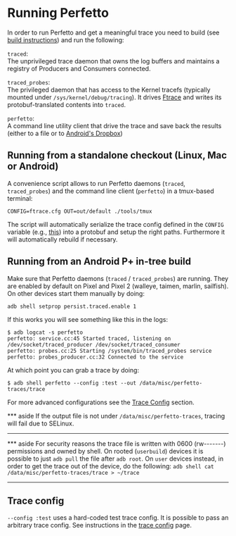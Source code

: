 # Running Perfetto

In order to run Perfetto and get a meaningful trace you need to build
(see [build instructions](build-instructions.md)) and run the following:

`traced`:  
The unprivileged trace daemon that owns the log buffers and maintains
a registry of Producers and Consumers connected.

`traced_probes`:  
The privileged daemon that has access to the Kernel tracefs
(typically mounted under `/sys/kernel/debug/tracing`). It drives
[Ftrace](https://source.android.com/devices/tech/debug/ftrace) and writes its
protobuf-translated contents into `traced`.

`perfetto`:  
A command line utility client that drive the trace and save back
the results (either to a file or to [Android's Dropbox][dropbox])

Running from a standalone checkout (Linux, Mac or Android)
-------------------------------------------------------------
A convenience script allows to run Perfetto daemons (`traced`, `traced_probes`)
and the command line client (`perfetto`) in a tmux-based terminal:
```
CONFIG=ftrace.cfg OUT=out/default ./tools/tmux
```

The script will automatically serialize the trace config defined in the
`CONFIG` variable (e.g., [this](https://android.googlesource.com/platform/external/perfetto/+/master/test/configs/ftrace.cfg)) into a protobuf and setup the right paths.
Furthermore it will automatically rebuild if necessary.

Running from an Android P+ in-tree build
----------------------------------------
Make sure that Perfetto daemons (`traced` / `traced_probes`) are running.
They are enabled by default on Pixel and Pixel 2 (walleye, taimen, marlin,
sailfish). On other devices start them manually by doing:
```
adb shell setprop persist.traced.enable 1
```

If this works you will see something like this in the logs:
```
$ adb logcat -s perfetto
perfetto: service.cc:45 Started traced, listening on /dev/socket/traced_producer /dev/socket/traced_consumer
perfetto: probes.cc:25 Starting /system/bin/traced_probes service
perfetto: probes_producer.cc:32 Connected to the service
```

At which point you can grab a trace by doing:

```
$ adb shell perfetto --config :test --out /data/misc/perfetto-traces/trace
```

For more advanced configurations see the [Trace Config](#trace-config) section.

*** aside
If the output file is not under `/data/misc/perfetto-traces`, tracing will
fail due to SELinux.
***

*** aside
For security reasons the trace file is written with 0600 (rw-------) permissions
and owned by shell. On rooted (`userbuild`) devices it is possible to just
`adb pull` the file after `adb root`. On `user` devices instead, in order to get
the trace out of the device, do the following:
`adb shell cat /data/misc/perfetto-traces/trace > ~/trace`
***

Trace config
------------
`--config :test` uses a hard-coded test trace config. It is possible to pass
an arbitrary trace config. See instructions in the
[trace config](trace-config.md) page.


[dropbox]: https://developer.android.com/reference/android/os/DropBoxManager.html
